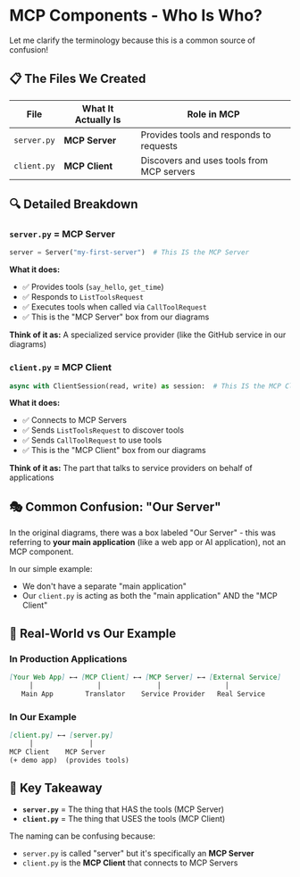 # MCP Components - Who Is Who?

Let me clarify the terminology because this is a common source of confusion!

## 📋 The Files We Created

| File | What It Actually Is | Role in MCP |
|------|-------------------|-------------|
| `server.py` | **MCP Server** | Provides tools and responds to requests |
| `client.py` | **MCP Client** | Discovers and uses tools from MCP servers |

## 🔍 Detailed Breakdown

### `server.py` = **MCP Server**

```python
server = Server("my-first-server")  # This IS the MCP Server
```

**What it does:**

- ✅ Provides tools (`say_hello`, `get_time`)
- ✅ Responds to `ListToolsRequest`
- ✅ Executes tools when called via `CallToolRequest`
- ✅ This is the "MCP Server" box from our diagrams

**Think of it as:** A specialized service provider (like the GitHub service in our diagrams)

### `client.py` = **MCP Client**

```python
async with ClientSession(read, write) as session:  # This IS the MCP Client
```

**What it does:**

- ✅ Connects to MCP Servers
- ✅ Sends `ListToolsRequest` to discover tools
- ✅ Sends `CallToolRequest` to use tools
- ✅ This is the "MCP Client" box from our diagrams

**Think of it as:** The part that talks to service providers on behalf of applications

## 🎭 Common Confusion: "Our Server"

In the original diagrams, there was a box labeled "Our Server" - this was referring to **your main application** (like a web app or AI application), not an MCP component.

In our simple example:

- We don't have a separate "main application"
- Our `client.py` is acting as both the "main application" AND the "MCP Client"

## 🔄 Real-World vs Our Example

### In Production Applications

```markdown
[Your Web App] ←→ [MCP Client] ←→ [MCP Server] ←→ [External Service]
     │                │              │                │
   Main App        Translator    Service Provider   Real Service
```

### In Our Example

```markdown
[client.py] ←→ [server.py]
     │              │
MCP Client    MCP Server
(+ demo app)  (provides tools)
```

## 🎯 Key Takeaway

- **`server.py`** = The thing that HAS the tools (MCP Server)
- **`client.py`** = The thing that USES the tools (MCP Client)

The naming can be confusing because:

- `server.py` is called "server" but it's specifically an **MCP Server**
- `client.py` is the **MCP Client** that connects to MCP Servers